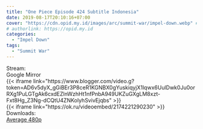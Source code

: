 ```yaml
---
title: "One Piece Episode 424 Subtitle Indonesia"
date: 2019-08-17T20:10:16+07:00
cover: "https://cdn.opid.my.id/images/arc/summit-war/impel-down.webp" # Optional, cover
# authorlink: https://opid.my.id
categories:
  - "Impel Down"
tags:
  - "Summit War"
---
```

<div class="ui menu violet borderless inverted">
  <div class="header item active">
        Stream:
    </div>
  <a class="active item" data-tab="google">
    <i class="google drive icon"></i> Google
  </a>
  <a class="item nounderline" data-tab="mirror">
    <i class="odnoklassniki icon"></i> Mirror
  </a>
</div>
<div class="ui bottom attached tab segment active" style="border:0 !important;" data-tab="google">
{{< iframe link="https://www.blogger.com/video.g?token=AD6v5dyX_gGiBEr3P8ceR1KGNBX0gYuskiqyjX1lqwx6UulDwk0Ju0orRXg1PuLGTgAk6cxdEZlnWzhHt1nfPnbA949UKZuGXgLM8xzt-Fxt8Hg_Z3Ng-dCQtU4ZNKolyhSvivEjqbs" >}}
</div>
<div class="ui bottom attached tab segment" style="border:0 !important;" data-tab="mirror">
{{< iframe link="https://ok.ru/videoembed/2174221290230" >}}
</div>
<div class="ui menu violet borderless inverted">
  <div class="header item active">
        Downloads:
    </div>
  <a class="item nounderline" href="https://ouo.io/30sEJW" target="_blank" rel="dofollow"><i class="google drive icon"></i>
    Average 480p</a>
</div>